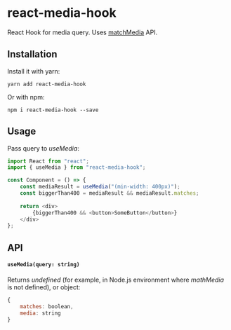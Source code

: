 # react-media-hook

React Hook for media query. 
Uses [matchMedia](https://developer.mozilla.org/en-US/docs/Web/API/Window/matchMedia) API.

## Installation

Install it with yarn:

```
yarn add react-media-hook
```

Or with npm:

```
npm i react-media-hook --save
```

## Usage

Pass query to *useMedia*:

```javascript
import React from "react";
import { useMedia } from "react-media-hook";

const Component = () => {
    const mediaResult = useMedia("(min-width: 400px)");
    const biggerThan400 = mediaResult && mediaResult.matches;
    
    return <div>
        {biggerThan400 && <button>SomeButton</button>}
    </div>
};

```

## API

#### `useMedia(query: string)`
Returns *undefined* (for example, in Node.js environment 
where *mathMedia* is not defined), or object:
```javascript
{
    matches: boolean,
    media: string
}
```